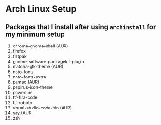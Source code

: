 # Arch Linux Setup

## Packages that I install after using `archinstall` for my minimum setup

1. chrome-gnome-shell (AUR)
2. firefox
3. flatpak
4. gnome-software-packagekit-plugin
5. matcha-gtk-theme (AUR)
6. noto-fonts
7. noto-fonts-extra
8. pamac (AUR)
9. papirus-icon-theme
10. powerline
11. ttf-fira-code
12. ttf-roboto
13. visual-studio-code-bin (AUR)
14. [yay](https://github.com/Jguer/yay) (AUR)
15. zsh
